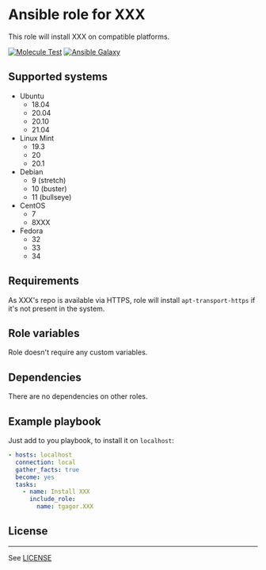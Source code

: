 Ansible role for XXX
========================

This role will install XXX on compatible platforms.

[![Molecule Test](https://github.com/tgagor/ansible-role-XXX/actions/workflows/test-and-release.yml/badge.svg)](https://github.com/tgagor/ansible-role-XXX/actions/workflows/test-and-release.yml)
[![Ansible Galaxy](https://img.shields.io/badge/ansible--galaxy-tgagor-XXX.svg)](https://galaxy.ansible.com/tgagor/XXX)

## Supported systems

* Ubuntu
  * 18.04
  * 20.04
  * 20.10
  * 21.04
* Linux Mint
  * 19.3
  * 20
  * 20.1
* Debian
  * 9 (stretch)
  * 10 (buster)
  * 11 (bullseye)
* CentOS
  * 7
  * 8XXX
* Fedora
  * 32
  * 33
  * 34

## Requirements

As XXX's repo is available via HTTPS, role will install `apt-transport-https` if it's not present in the system.

## Role variables

Role doesn't require any custom variables.

## Dependencies

There are no dependencies on other roles.

## Example playbook

Just add to you playbook, to install it on `localhost`:

```yaml
- hosts: localhost
  connection: local
  gather_facts: true
  become: yes
  tasks:
    - name: Install XXX
      include_role:
        name: tgagor.XXX
```

## License
-------

See [LICENSE](LICENSE)
